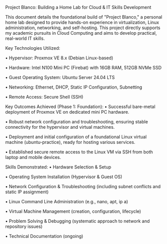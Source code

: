 Project Blanco: Building a Home Lab for Cloud & IT Skills Development

This document details the foundational build of "Project Blanco," a personal home lab designed to provide hands-on experience in virtualization, Linux administration, networking, and self-hosting. This project directly supports my academic pursuits in Cloud Computing and aims to develop practical, real-world IT skills.

Key Technologies Utilized:

•	Hypervisor: Proxmox VE 8.x (Debian Linux-based)

•	Hardware: Intel N100 Mini PC (Firebat) with 16GB RAM, 512GB NVMe SSD

•	Guest Operating System: Ubuntu Server 24.04 LTS

•	Networking: Ethernet, DHCP, Static IP Configuration, Subnetting

•	Remote Access: Secure Shell (SSH)

Key Outcomes Achieved (Phase 1: Foundation):
•	Successful bare-metal deployment of Proxmox VE on dedicated mini PC hardware.

•	Robust network configuration and troubleshooting, ensuring stable connectivity for the hypervisor and virtual machines.

•	Deployment and initial configuration of a foundational Linux virtual machine (ubuntu-practice), ready for hosting various services.

•	Established secure remote access to the Linux VM via SSH from both laptop and mobile devices.

Skills Demonstrated:
•	Hardware Selection & Setup

•	Operating System Installation (Hypervisor & Guest OS)

•	Network Configuration & Troubleshooting (including subnet conflicts and static IP assignment)

•	Linux Command Line Administration (e.g., nano, apt, ip a)

•	Virtual Machine Management (creation, configuration, lifecycle)

•	Problem Solving & Debugging (systematic approach to network and repository issues)

•	Technical Documentation (ongoing)

